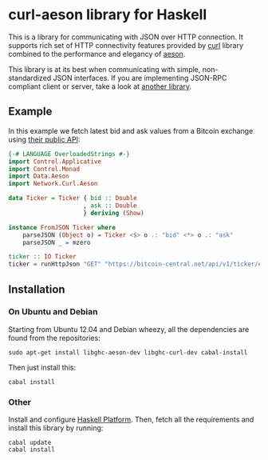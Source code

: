 <!-- -*- mode: markdown; coding: utf-8 -*- -->

# curl-aeson library for Haskell

This is a library for communicating with JSON over HTTP connection.
It supports rich set of HTTP connectivity features provided by
[curl](https://github.com/galoisinc/curl) library combined to the
performance and elegancy of [aeson](https://github.com/bos/aeson).

This library is at its best when communicating with simple,
non-standardized JSON interfaces. If you are implementing JSON-RPC
compliant client or server, take a look at
[another library](http://hackage.haskell.org/package/jmacro-rpc).

## Example

In this example we fetch latest bid and ask values from a Bitcoin
exchange using
[their public API](https://github.com/paytunia/api-documentation#read-the-ticker):

```haskell
{-# LANGUAGE OverloadedStrings #-}
import Control.Applicative
import Control.Monad
import Data.Aeson
import Network.Curl.Aeson

data Ticker = Ticker { bid :: Double
                     , ask :: Double
                     } deriving (Show)

instance FromJSON Ticker where
    parseJSON (Object o) = Ticker <$> o .: "bid" <*> o .: "ask"
    parseJSON _ = mzero

ticker :: IO Ticker
ticker = runHttpJson "GET" "https://bitcoin-central.net/api/v1/ticker/eur" noData []
```

## Installation

### On Ubuntu and Debian

Starting from Ubuntu 12.04 and Debian wheezy, all the dependencies are
found from the repositories:

    sudo apt-get install libghc-aeson-dev libghc-curl-dev cabal-install

Then just install this:

    cabal install

### Other

Install and configure
[Haskell Platform](http://www.haskell.org/platform/). Then, fetch all the
requirements and install this library by running:

    cabal update
	cabal install
